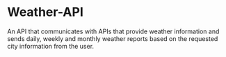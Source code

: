# Weather-API
An API that communicates with APIs that provide weather information and sends daily, weekly and monthly weather reports based on the requested city information from the user.
